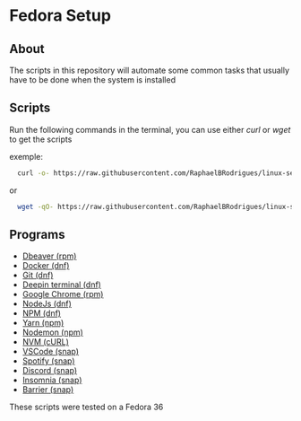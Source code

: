 # Fedora Setup

## About

The scripts in this repository will automate some common tasks that usually have to be done when the system is installed 

## Scripts

Run the following commands in the terminal, you can use either *curl* or *wget* to get the scripts

exemple:
```sh
  curl -o- https://raw.githubusercontent.com/RaphaelBRodrigues/linux-setup/master/fedora/setup.sh | bash;
```
or 
```sh
  wget -qO- https://raw.githubusercontent.com/RaphaelBRodrigues/linux-setup/master/fedora/setup.sh | bash;
```

## Programs
  <ul>
    <li>
      <a target="_blank" href="https://dbeaver.io/">
        Dbeaver (rpm)
      </a>
    </li>
    <li>
      <a target="_blank" href="https://www.docker.com/">
        Docker (dnf)
      </a>
    </li>
    <li>
      <a target="_blank" href="https://git-scm.com/">
        Git (dnf)
      </a>
    </li>
    <li>
      <a target="_blank" href="https://github.com/linuxdeepin/deepin-terminal">
        Deepin terminal (dnf)
      </a>
    </li>
    <li>
      <a target="_blank" href="https://www.google.com/intl/pt-BR/chrome/">
        Google Chrome (rpm)
      </a>
    </li>
    <li>
      <a target="_blank" href="https://nodejs.org/en/">
        NodeJs (dnf)
      </a>
    </li>
    <li>
      <a target="_blank" href="https://dbeaver.io/">
        NPM (dnf)
      </a>
    </li>
    <li>
      <a target="_blank" href="https://yarnpkg.com/">
        Yarn (npm)
      </a>
    </li>
    <li>
      <a target="_blank" href="https://www.npmjs.com/package/nodemon">
        Nodemon (npm)
      </a>
    </li>
    <li>
      <a target="_blank" href="https://github.com/nvm-sh/nvm">
        NVM (cURL)
      </a>
    </li>
    <li>
      <a target="_blank" href="https://code.visualstudio.com/">
        VSCode (snap)
      </a>
    </li>
    <li>
      <a target="_blank" href="https://www.spotify.com/br/">
        Spotify (snap)
      </a>
    </li>
    <li>
      <a target="_blank" href="https://discord.com/">
        Discord (snap)
      </a>
    </li>
    <li>
      <a target="_blank" href="https://insomnia.rest/download">
        Insomnia (snap)
      </a>
    </li>
    <li>
      <a target="_blank" href="https://github.com/debauchee/barrier">
        Barrier (snap)
      </a>
    </li>
  </ul>


These scripts were tested on a Fedora 36 
